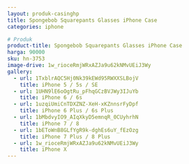 ```yaml
---
layout: produk-casinghp
title: Spongebob Squarepants Glasses iPhone Case
categories: iphone

# Produk
product-title: Spongebob Squarepants Glasses iPhone Case
harga: 90000
sku: hn-3753
image-drive: 1w_rioceRmjWRxAZJa9u62kNMvUEiJ3Wy
gallery:
  - url: 1TxblrAQC5Hj0Nk39kEWd95RWXXSLBojV
    title: iPhone 5 / 5s / SE
  - url: 1UHN9lE6oOgtRu_pFhqGCzBVJWy3IJuYb
    title: iPhone 6 / 6s
  - url: 1uzqiUmiCnTDXZNZ-XeH-xKZnnsrFyDpf
    title: iPhone 6 Plus / 6s Plus
  - url: 1bMbdvyIO9_AIqXkyD5emnqR_0CUyhrhN
    title: iPhone 7 / 8
  - url: 1bEToWnB8GLfYgR9k-dghEs6uY_fEzOzg
    title: iPhone 7 Plus / 8 Plus
  - url: 1w_rioceRmjWRxAZJa9u62kNMvUEiJ3Wy
    title: iPhone X
---
```


